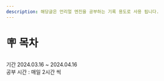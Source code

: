 ```yaml
---
description: 해당글은 언리얼 엔진을 공부하는 기록 용도로 사용 됩니다.
---
```


# 🪧 목차

기간 2024.03.16 \~ 2024.04.16 \
공부 시간 : 매일 2시간 씩

